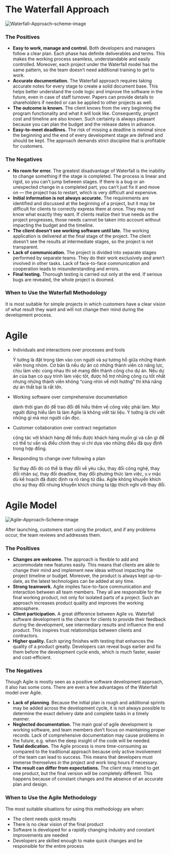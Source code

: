# The Waterfall Approach

![Waterfall–Approach–scheme–image](https://www.sam-solutions.com/blog/wp-content/uploads/2018/07/WATERFALL@2x.png)

### The Positives

- **Easy to work, manage and control.** Both developers and managers follow a clear plan. Each phase has definite deliverables and terms. This makes the working process seamless, understandable and easily controlled. Moreover, each project under the Waterfall model has the same pattern, so the team doesn’t need additional training to get to work.
- **Accurate documentation.** The Waterfall approach requires taking accurate notes for every stage to create a solid document base. This helps better understand the code logic and improve the software in the future, even in case of staff turnover. Papers can provide details to shareholders if needed or can be applied to other projects as well.
- **The outcome is known.** The client knows from the very beginning the program functionality and what it will look like. Consequently, project cost and timeline are also known. Such certainty is always pleasant because you can plan the budget and the release dates in advance.
- **Easy-to-meet deadlines.** The risk of missing a deadline is minimal since the beginning and the end of every development stage are defined and should be kept. The approach demands strict discipline that is profitable for customers.

### The Negatives

- **No room for error.** The greatest disadvantage of Waterfall is the inability to change something if the stage is completed. The process is linear and rigid, so you can’t jump between stages. If there is a bug or an unexpected change in a completed part, you can’t just fix it and move on — the project has to restart, which is very difficult and expensive.
- **Initial information is not always accurate.** The requirements are identified and discussed at the beginning of a project, but it may be difficult for clients to correctly express them at once. They may not know what exactly they want. If clients realize their true needs as the project progresses, those needs cannot be taken into account without impacting the budget and the timeline.
- **The client doesn’t see working software until late.** The working application is delivered at the final stage of the project. The client doesn’t see the results at intermediate stages, so the project is not transparent.
- **Lack of communication.** The project is divided into separate stages performed by separate teams. They do their work exclusively and aren’t involved in other tasks. Lack of face-to-face communication and cooperation leads to misunderstanding and errors.
- **Final testing.** Thorough testing is carried out only at the end. If serious bugs are revealed, the whole project is doomed.

### When to Use the Waterfall Methodology

It is most suitable for simple projects in which customers have a clear vision of what result they want and will not change their mind during the development process.

# Agile 

- Individuals and interactions over processes and tools

  Ý tưởng là đặt trọng tâm vào con người và sự tương hỗ giữa những thành viên trong nhóm. Cơ bản là nếu dự án có những thành viên có năng lực, chịu làm việc cùng nhau thì sẽ mang đến thành công cho dự án. Nếu dự án của bạn có quy trình làm việc tốt, được hỗ trợ những công cụ tốt nhất nhưng những thành viên không “cùng nhìn về một hướng” thì khả năng dự án thất bại là rất lớn.

- Working software over comprehensive documentation

  dành thời gian đó để trao đổi để hiểu thêm về công việc phải làm. Mọi người đừng hiểu lầm là làm Agile là không viết tài liệu. Ý tưởng là chỉ viết những gì mà mọi người cần đọc.	

- Customer collaboration over contract negotiation

  cộng tác với khách hàng để hiểu được khách hàng muốn gì và cần gì để có thể tư vấn và điều chỉnh thay vì chỉ dựa vào những điều đã quy định trong hợp đồng.

- Responding to change over following a plan

  Sự thay đổi đó có thể là thay đổi về yêu cầu, thay đổi công nghệ, thay đổi nhân sự, thay đổi deadline, thay đổi phương thức làm việc, v.v mặc dù kế hoạch đã được định ra rõ ràng từ đầu. Agile không khuyến khích cho sự thay đổi nhưng khuyến khích chúng ta tập thích nghi với thay đổi.

# Agile Model

![Agile–Approach–Scheme–image](https://www.sam-solutions.com/blog/wp-content/uploads/2018/07/AGILE@2x.png)

After launching, customers start using the product, and if any problems occur, the team reviews and addresses them.

### The Positives

- **Changes are welcome.** The approach is flexible to add and accommodate new features easily. This means that clients are able to change their mind and implement new ideas without impacting the project timeline or budget. Moreover, the product is always kept up-to-date, as the latest technologies can be added at any time.
- **Strong teamwork.** Agile implies face-to-face communication and interaction between all team members. They all are responsible for the final working product, not only for isolated parts of a project. Such an approach increases product quality and improves the working atmosphere.
- **Client participation.** A great difference between Agile vs. Waterfall software development is the chance for clients to provide their feedback during the development, see intermediary results and influence the end product. This inspires trust relationships between clients and contractors.
- **Higher quality.** Each spring finishes with testing that enhances the quality of a product greatly. Developers can reveal bugs earlier and fix them before the development cycle ends, which is much faster, easier and cost-efficient.

### The Negatives

Though Agile is mostly seen as a positive software development approach, it also has some cons. There are even a few advantages of the Waterfall model over Agile.

- **Lack of planning**. Because the initial plan is rough and additional sprints may be added across the development cycle, it is not always possible to determine the exact delivery date and complete tasks in a timely manner.
- **Neglected documentation.** The main goal of agile development is working software, and team members don’t focus on maintaining proper records. Lack of comprehensive documentation may cause problems in the future, e.g. when the deep insight of the code will be needed.
- **Total dedication.** The Agile process is more time-consuming as compared to the traditional approach because only active involvement of the team can lead to success. This means that developers must immerse themselves in the project and work long hours if necessary.
- **The result can differ from expectations.** The client may intend to get one product, but the final version will be completely different. This happens because of constant changes and the absence of an accurate plan and design.

### When to Use the Agile Methodology

The most suitable situations for using this methodology are when:

- The client needs quick results
- There is no clear vision of the final product
- Software is developed for a rapidly changing industry and constant improvements are needed
- Developers are skilled enough to make quick changes and be responsible for the entire process